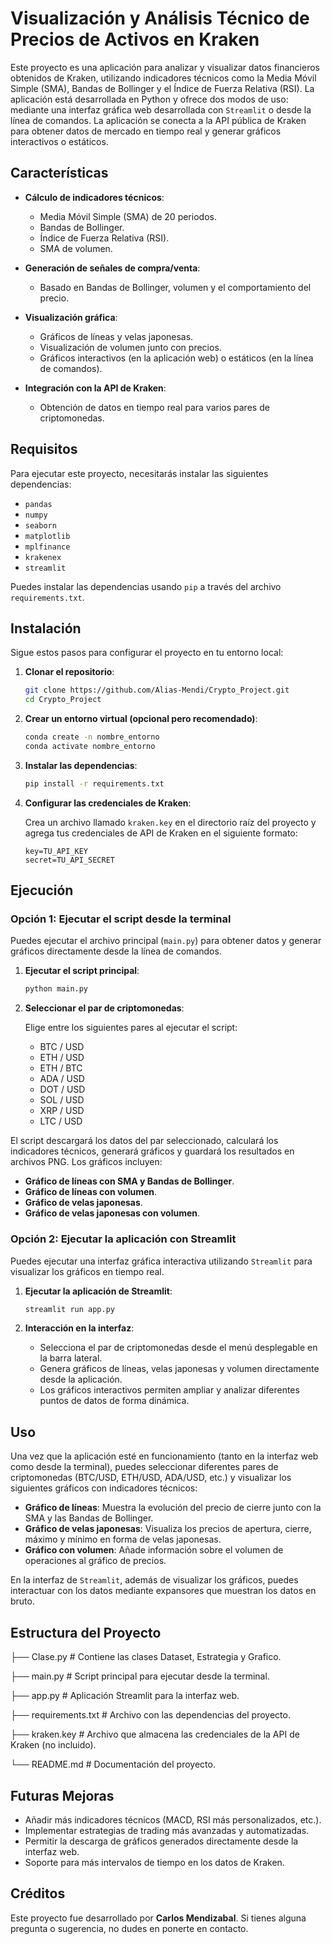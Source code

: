 # Visualización y Análisis Técnico de Precios de Activos en Kraken

Este proyecto es una aplicación para analizar y visualizar datos financieros obtenidos de Kraken, utilizando indicadores técnicos como la Media Móvil Simple (SMA), Bandas de Bollinger y el Índice de Fuerza Relativa (RSI). La aplicación está desarrollada en Python y ofrece dos modos de uso: mediante una interfaz gráfica web desarrollada con `Streamlit` o desde la línea de comandos. La aplicación se conecta a la API pública de Kraken para obtener datos de mercado en tiempo real y generar gráficos interactivos o estáticos.

## Características

- **Cálculo de indicadores técnicos**:
  - Media Móvil Simple (SMA) de 20 periodos.
  - Bandas de Bollinger.
  - Índice de Fuerza Relativa (RSI).
  - SMA de volumen.

- **Generación de señales de compra/venta**:
  - Basado en Bandas de Bollinger, volumen y el comportamiento del precio.

- **Visualización gráfica**:
  - Gráficos de líneas y velas japonesas.
  - Visualización de volumen junto con precios.
  - Gráficos interactivos (en la aplicación web) o estáticos (en la línea de comandos).

- **Integración con la API de Kraken**:
  - Obtención de datos en tiempo real para varios pares de criptomonedas.

## Requisitos

Para ejecutar este proyecto, necesitarás instalar las siguientes dependencias:

- `pandas`
- `numpy`
- `seaborn`
- `matplotlib`
- `mplfinance`
- `krakenex`
- `streamlit`

Puedes instalar las dependencias usando `pip` a través del archivo `requirements.txt`.

## Instalación

Sigue estos pasos para configurar el proyecto en tu entorno local:

1. **Clonar el repositorio**:

    ```bash
    git clone https://github.com/Alias-Mendi/Crypto_Project.git
    cd Crypto_Project
    ```

2. **Crear un entorno virtual (opcional pero recomendado)**:

    ```bash
    conda create -n nombre_entorno
    conda activate nombre_entorno
    ```

3. **Instalar las dependencias**:

    ```bash
    pip install -r requirements.txt
    ```

4. **Configurar las credenciales de Kraken**:

    Crea un archivo llamado `kraken.key` en el directorio raíz del proyecto y agrega tus credenciales de API de Kraken en el siguiente formato:

    ```
    key=TU_API_KEY
    secret=TU_API_SECRET
    ```

## Ejecución

### Opción 1: Ejecutar el script desde la terminal

Puedes ejecutar el archivo principal (`main.py`) para obtener datos y generar gráficos directamente desde la línea de comandos.

1. **Ejecutar el script principal**:

    ```bash
    python main.py
    ```

2. **Seleccionar el par de criptomonedas**:

    Elige entre los siguientes pares al ejecutar el script:
    - BTC / USD
    - ETH / USD
    - ETH / BTC
    - ADA / USD
    - DOT / USD
    - SOL / USD
    - XRP / USD
    - LTC / USD

El script descargará los datos del par seleccionado, calculará los indicadores técnicos, generará gráficos y guardará los resultados en archivos PNG. Los gráficos incluyen:

- **Gráfico de líneas con SMA y Bandas de Bollinger**.
- **Gráfico de líneas con volumen**.
- **Gráfico de velas japonesas**.
- **Gráfico de velas japonesas con volumen**.

### Opción 2: Ejecutar la aplicación con Streamlit

Puedes ejecutar una interfaz gráfica interactiva utilizando `Streamlit` para visualizar los gráficos en tiempo real.

1. **Ejecutar la aplicación de Streamlit**:

    ```bash
    streamlit run app.py
    ```

2. **Interacción en la interfaz**:

   - Selecciona el par de criptomonedas desde el menú desplegable en la barra lateral.
   - Genera gráficos de líneas, velas japonesas y volumen directamente desde la aplicación.
   - Los gráficos interactivos permiten ampliar y analizar diferentes puntos de datos de forma dinámica.

## Uso

Una vez que la aplicación esté en funcionamiento (tanto en la interfaz web como desde la terminal), puedes seleccionar diferentes pares de criptomonedas (BTC/USD, ETH/USD, ADA/USD, etc.) y visualizar los siguientes gráficos con indicadores técnicos:

- **Gráfico de líneas**: Muestra la evolución del precio de cierre junto con la SMA y las Bandas de Bollinger.
- **Gráfico de velas japonesas**: Visualiza los precios de apertura, cierre, máximo y mínimo en forma de velas japonesas.
- **Gráfico con volumen**: Añade información sobre el volumen de operaciones al gráfico de precios.

En la interfaz de `Streamlit`, además de visualizar los gráficos, puedes interactuar con los datos mediante expansores que muestran los datos en bruto.

## Estructura del Proyecto

├── Clase.py # Contiene las clases Dataset, Estrategia y Grafico.

├── main.py # Script principal para ejecutar desde la terminal. 
 
├── app.py # Aplicación Streamlit para la interfaz web.

├── requirements.txt # Archivo con las dependencias del proyecto.

├── kraken.key # Archivo que almacena las credenciales de la API de Kraken (no incluido).

└── README.md # Documentación del proyecto.


## Futuras Mejoras

- Añadir más indicadores técnicos (MACD, RSI más personalizados, etc.).
- Implementar estrategias de trading más avanzadas y automatizadas.
- Permitir la descarga de gráficos generados directamente desde la interfaz web.
- Soporte para más intervalos de tiempo en los datos de Kraken.

## Créditos

Este proyecto fue desarrollado por **Carlos Mendizabal**. Si tienes alguna pregunta o sugerencia, no dudes en ponerte en contacto.

